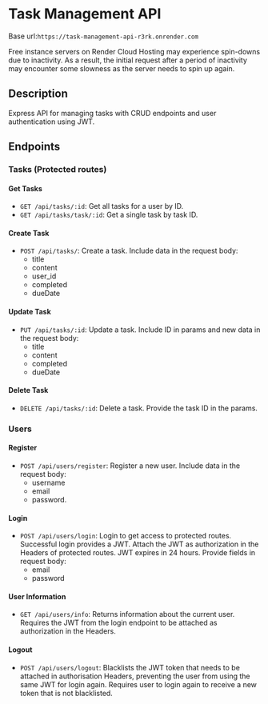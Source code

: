 # Task Management API

Base url:`https://task-management-api-r3rk.onrender.com`

Free instance servers on Render Cloud Hosting may experience spin-downs due to inactivity. As a result, the initial request after a period of inactivity may encounter some slowness as the server needs to spin up again.

## Description

Express API for managing tasks with CRUD endpoints and user authentication using JWT.

## Endpoints

### Tasks (Protected routes)

#### Get Tasks

- `GET /api/tasks/:id`: Get all tasks for a user by ID.
- `GET /api/tasks/task/:id`: Get a single task by task ID.

#### Create Task

- `POST /api/tasks/`: Create a task. Include data in the request body:
  - title
  - content
  - user_id
  - completed
  - dueDate

#### Update Task

- `PUT /api/tasks/:id`: Update a task. Include ID in params and new data in the request body:
  - title
  - content
  - completed
  - dueDate

#### Delete Task

- `DELETE /api/tasks/:id`: Delete a task. Provide the task ID in the params.

### Users

#### Register

- `POST /api/users/register`: Register a new user. Include data in the request body:
  - username
  - email
  - password.

#### Login

- `POST /api/users/login`: Login to get access to protected routes. Successful login provides a JWT. Attach the JWT as authorization in the Headers of protected routes. JWT expires in 24 hours. Provide fields in request body:
  - email
  - password

#### User Information

- `GET /api/users/info`: Returns information about the current user. Requires the JWT from the login endpoint to be attached as authorization in the Headers.

#### Logout

- `POST /api/users/logout`: Blacklists the JWT token that needs to be attached in authorisation Headers, preventing the user from using the same JWT for login again. Requires user to login again to receive a new token that is not blacklisted.

